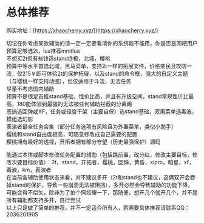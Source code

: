 # 总体推荐

购买地址：[https://xhaocherry.xyz/](https://xhaocherry.xyz/)

切记在你考虑某款辅助的请一定一定要看清你的系统能不能用，你是否是网吧用户\
预算足够选2t，lua推荐mmtlua\
不想买2t但有些钱选stand终极，北域，樱桃\
预算中等水平首选北域，黑马菜单，支持2t一样的拓展文件，价格亲民且攻防一流，仅215￥即可体验2t的保护拓展，以及stand的命令框，强大的自定义主题（与樱桃一样支持动图），但仅适用于斗法，无法任务\
尽量不考虑国内辅助\
预算不是很足首推stand基础，性价比高，并且有升级空间，stand常规性价比最高，180能体验到最强的无法被任何辅助拦截的分离踢\
恶搞选回弹或XF，任务或轻度干架（主要自保）选stand基础，双用菜单选毒液，模组选幻影\
表演者最全任务合集（部分任务选项有风险且为外置菜单，类似小助手）\
樱桃和stand自由度极高，可随意修改成自己需要的配置\
樱桃拥有最好的透视，开拓者拥有部分守望（历史最强保护）源码

能通过本体或脚本修改任务配置的辅助（包括跳前置，改分红，修改主要目标，修改次要目标价值）：2t，stand，开拓者，樱桃，回弹，黄昏，xipro，暗星，xf，毒液，km，表演者\
在当前各辅助使用状态来看，并不建议多开（2t和stand也不建议，这俩双开会吞掉stand的保护，导致一些崩溃无法被阻挡），多开必然会导致辅助的功能下降，可能会得不偿失，除非为了拍个照炫耀一下，那随便，想开几个就开几个，并不是所有辅助都支持多开，自行尝试\
以上只是做了简单的推荐，并不一定适合所有人，若需要具体推荐请联系QQ：2036201905
